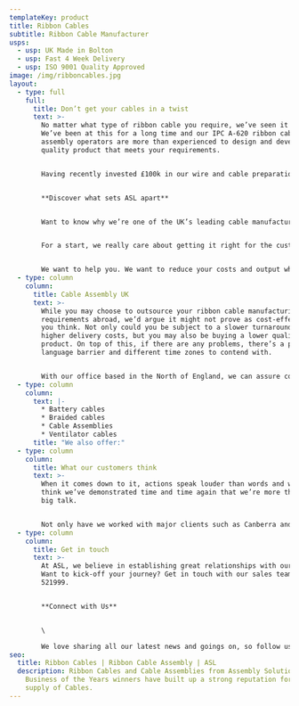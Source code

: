 ```yaml
---
templateKey: product
title: Ribbon Cables
subtitle: Ribbon Cable Manufacturer
usps:
  - usp: UK Made in Bolton
  - usp: Fast 4 Week Delivery
  - usp: ISO 9001 Quality Approved
image: /img/ribboncables.jpg
layout:
  - type: full
    full:
      title: Don’t get your cables in a twist
      text: >-
        No matter what type of ribbon cable you require, we’ve seen it all.
        We’ve been at this for a long time and our IPC A-620 ribbon cable
        assembly operators are more than experienced to design and develop a
        quality product that meets your requirements. 


        Having recently invested £100k in our wire and cable preparation machinery, we are the UK leader when it comes to quality products on a fast turnaround. 


        **Discover what sets ASL apart**


        Want to know why we’re one of the UK’s leading cable manufacturers? 


        For a start, we really care about getting it right for the customer. That’s why we’re here, our founder started ASL with the aim of creating one of the best manufacturing businesses in the UK. Another thing that gives us that extra spark is that fact that we’re a family-run business. This means that we’re truly invested in our business and our people and want to maintain our 20-year-strong reputation of excellence in the industry. 


        We want to help you. We want to reduce your costs and output while improving your quality. And we don’t want it to end at the point of sale. Our team will stick around, so that we’re available when you need us.
  - type: column
    column:
      title: Cable Assembly UK
      text: >-
        While you may choose to outsource your ribbon cable manufacturing
        requirements abroad, we’d argue it might not prove as cost-effective as
        you think. Not only could you be subject to a slower turnaround and
        higher delivery costs, but you may also be buying a lower quality
        product. On top of this, if there are any problems, there’s a potential
        language barrier and different time zones to contend with. 


        With our office based in the North of England, we can assure competitive prices, a fast turnaround and an exceptional level of service.
  - type: column
    column:
      text: |-
        * Battery cables 
        * Braided cables 
        * Cable Assemblies 
        * Ventilator cables
      title: "We also offer:"
  - type: column
    column:
      title: What our customers think
      text: >-
        When it comes down to it, actions speak louder than words and we like to
        think we’ve demonstrated time and time again that we’re more than just
        big talk. 


        Not only have we worked with major clients such as Canberra and Brompton Cycle to help them grow in their journey, but we’ve worked with countless businesses in a wide variety of industries, both large and small. Our family-run business is dedicated to maintaining great, long-lasting relationships with our clients and are proud to deliver high-quality solutions with a lightning-fast turnaround.
  - type: column
    column:
      title: Get in touch
      text: >-
        At ASL, we believe in establishing great relationships with our clients.
        Want to kick-off your journey? Get in touch with our sales team on 01204
        521999.


        **Connect with Us**


        \

        We love sharing all our latest news and goings on, so follow us on Linkedin to see what we’ve been up to this week!
seo:
  title: Ribbon Cables | Ribbon Cable Assembly | ASL
  description: Ribbon Cables and Cable Assemblies from Assembly Solutions.
    Business of the Years winners have built up a strong reputation for the
    supply of Cables.
---
```

